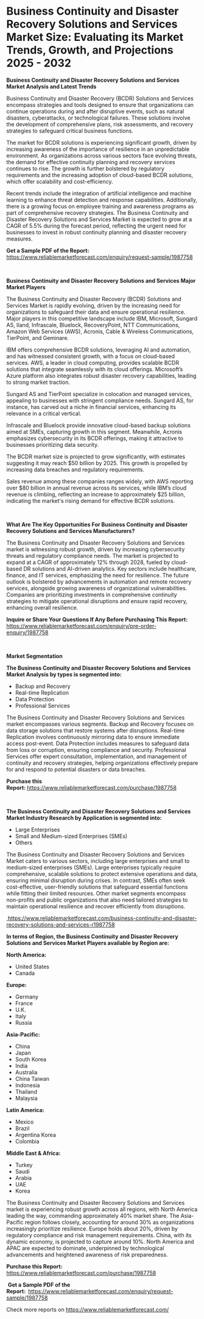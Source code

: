 <p><h1>Business Continuity and Disaster Recovery Solutions and Services Market Size: Evaluating its Market Trends, Growth, and Projections 2025 - 2032</h1></p><p><strong>Business Continuity and Disaster Recovery Solutions and Services Market Analysis and Latest Trends</strong></p>
<p><p>Business Continuity and Disaster Recovery (BCDR) Solutions and Services encompass strategies and tools designed to ensure that organizations can continue operations during and after disruptive events, such as natural disasters, cyberattacks, or technological failures. These solutions involve the development of comprehensive plans, risk assessments, and recovery strategies to safeguard critical business functions.</p><p>The market for BCDR solutions is experiencing significant growth, driven by increasing awareness of the importance of resilience in an unpredictable environment. As organizations across various sectors face evolving threats, the demand for effective continuity planning and recovery services continues to rise. The growth is further bolstered by regulatory requirements and the increasing adoption of cloud-based BCDR solutions, which offer scalability and cost-efficiency.</p><p>Recent trends include the integration of artificial intelligence and machine learning to enhance threat detection and response capabilities. Additionally, there is a growing focus on employee training and awareness programs as part of comprehensive recovery strategies. The Business Continuity and Disaster Recovery Solutions and Services Market is expected to grow at a CAGR of 5.5% during the forecast period, reflecting the urgent need for businesses to invest in robust continuity planning and disaster recovery measures.</p></p>
<p><strong>Get a Sample PDF of the Report:&nbsp;</strong> <a href="https://www.reliablemarketforecast.com/enquiry/request-sample/1987758?utm_campaign=3505&utm_medium=2&utm_source=Github&utm_content=ia&utm_term=28032025&utm_id=business-continuity-and-disaster-recovery-solutions-and-services">https://www.reliablemarketforecast.com/enquiry/request-sample/1987758</a></p>
<p>&nbsp;</p>
<p><strong>Business Continuity and Disaster Recovery Solutions and Services Major Market Players</strong></p>
<p><p>The Business Continuity and Disaster Recovery (BCDR) Solutions and Services Market is rapidly evolving, driven by the increasing need for organizations to safeguard their data and ensure operational resilience. Major players in this competitive landscape include IBM, Microsoft, Sungard AS, Iland, Infrascale, Bluelock, RecoveryPoint, NTT Communications, Amazon Web Services (AWS), Acronis, Cable & Wireless Communications, TierPoint, and Geminare.</p><p>IBM offers comprehensive BCDR solutions, leveraging AI and automation, and has witnessed consistent growth, with a focus on cloud-based services. AWS, a leader in cloud computing, provides scalable BCDR solutions that integrate seamlessly with its cloud offerings. Microsoft’s Azure platform also integrates robust disaster recovery capabilities, leading to strong market traction.</p><p>Sungard AS and TierPoint specialize in colocation and managed services, appealing to businesses with stringent compliance needs. Sungard AS, for instance, has carved out a niche in financial services, enhancing its relevance in a critical vertical.</p><p>Infrascale and Bluelock provide innovative cloud-based backup solutions aimed at SMEs, capturing growth in this segment. Meanwhile, Acronis emphasizes cybersecurity in its BCDR offerings, making it attractive to businesses prioritizing data security.</p><p>The BCDR market size is projected to grow significantly, with estimates suggesting it may reach $50 billion by 2025. This growth is propelled by increasing data breaches and regulatory requirements.</p><p>Sales revenue among these companies ranges widely, with AWS reporting over $80 billion in annual revenue across its services, while IBM’s cloud revenue is climbing, reflecting an increase to approximately $25 billion, indicating the market's rising demand for effective BCDR solutions.</p></p>
<p>&nbsp;</p>
<p><strong>What Are The Key Opportunities For Business Continuity and Disaster Recovery Solutions and Services Manufacturers?</strong></p>
<p><p>The Business Continuity and Disaster Recovery Solutions and Services market is witnessing robust growth, driven by increasing cybersecurity threats and regulatory compliance needs. The market is projected to expand at a CAGR of approximately 12% through 2028, fueled by cloud-based DR solutions and AI-driven analytics. Key sectors include healthcare, finance, and IT services, emphasizing the need for resilience. The future outlook is bolstered by advancements in automation and remote recovery services, alongside growing awareness of organizational vulnerabilities. Companies are prioritizing investments in comprehensive continuity strategies to mitigate operational disruptions and ensure rapid recovery, enhancing overall resilience.</p></p>
<p><strong>Inquire or Share Your Questions If Any Before Purchasing This Report:</strong> <a href="https://www.reliablemarketforecast.com/enquiry/pre-order-enquiry/1987758?utm_campaign=3505&utm_medium=2&utm_source=Github&utm_content=ia&utm_term=28032025&utm_id=business-continuity-and-disaster-recovery-solutions-and-services">https://www.reliablemarketforecast.com/enquiry/pre-order-enquiry/1987758</a></p>
<p>&nbsp;</p>
<p><strong>Market Segmentation</strong></p>
<p><strong>The Business Continuity and Disaster Recovery Solutions and Services Market Analysis by types is segmented into:</strong></p>
<p><ul><li>Backup and Recovery</li><li>Real-time Replication</li><li>Data Protection</li><li>Professional Services</li></ul></p>
<p><p>The Business Continuity and Disaster Recovery Solutions and Services market encompasses various segments. Backup and Recovery focuses on data storage solutions that restore systems after disruptions. Real-time Replication involves continuously mirroring data to ensure immediate access post-event. Data Protection includes measures to safeguard data from loss or corruption, ensuring compliance and security. Professional Services offer expert consultation, implementation, and management of continuity and recovery strategies, helping organizations effectively prepare for and respond to potential disasters or data breaches.</p></p>
<p><strong>Purchase this Report:&nbsp;</strong><a href="https://www.reliablemarketforecast.com/purchase/1987758?utm_campaign=3505&utm_medium=2&utm_source=Github&utm_content=ia&utm_term=28032025&utm_id=business-continuity-and-disaster-recovery-solutions-and-services">https://www.reliablemarketforecast.com/purchase/1987758</a></p>
<p>&nbsp;</p>
<p><strong>The Business Continuity and Disaster Recovery Solutions and Services Market Industry Research by Application is segmented into:</strong></p>
<p><ul><li>Large Enterprises</li><li>Small and Medium-sized Enterprises (SMEs)</li><li>Others</li></ul></p>
<p><p>The Business Continuity and Disaster Recovery Solutions and Services Market caters to various sectors, including large enterprises and small to medium-sized enterprises (SMEs). Large enterprises typically require comprehensive, scalable solutions to protect extensive operations and data, ensuring minimal disruption during crises. In contrast, SMEs often seek cost-effective, user-friendly solutions that safeguard essential functions while fitting their limited resources. Other market segments encompass non-profits and public organizations that also need tailored strategies to maintain operational resilience and recover efficiently from disruptions.</p></p>
<p><a href="https://www.reliablemarketforecast.com/business-continuity-and-disaster-recovery-solutions-and-services-r1987758?utm_campaign=3505&utm_medium=2&utm_source=Github&utm_content=ia&utm_term=28032025&utm_id=business-continuity-and-disaster-recovery-solutions-and-services">&nbsp;https://www.reliablemarketforecast.com/business-continuity-and-disaster-recovery-solutions-and-services-r1987758</a></p>
<p><strong>In terms of Region, the Business Continuity and Disaster Recovery Solutions and Services Market Players available by Region are:</strong></p>
<p>
    <p> <strong> North America: </strong>
        <ul>
            <li>United States</li>
            <li>Canada</li>
        </ul>
        </p> 
    <p> <strong> Europe: </strong>
        <ul>
            <li>Germany</li>
            <li>France</li>
            <li>U.K.</li>
            <li>Italy</li>
            <li>Russia</li>
        </ul>
        </p> 
    <p> <strong> Asia-Pacific: </strong>
        <ul>
            <li>China</li>
            <li>Japan</li>
            <li>South Korea</li>
            <li>India</li>
            <li>Australia</li>
            <li>China Taiwan</li>
            <li>Indonesia</li>
            <li>Thailand</li>
            <li>Malaysia</li>
        </ul>
        </p> 
    <p> <strong> Latin America: </strong>
        <ul>
            <li>Mexico</li>
            <li>Brazil</li>
            <li>Argentina Korea</li>
            <li>Colombia</li>
        </ul>
        </p> 
    <p> <strong> Middle East & Africa: </strong>
        <ul>
            <li>Turkey</li>
            <li>Saudi</li>
            <li>Arabia</li>
            <li>UAE</li>
            <li>Korea</li>
        </ul>
    </p>
    </p>
<p><p>The Business Continuity and Disaster Recovery Solutions and Services market is experiencing robust growth across all regions, with North America leading the way, commanding approximately 40% market share. The Asia-Pacific region follows closely, accounting for around 30% as organizations increasingly prioritize resilience. Europe holds about 20%, driven by regulatory compliance and risk management requirements. China, with its dynamic economy, is projected to capture around 10%. North America and APAC are expected to dominate, underpinned by technological advancements and heightened awareness of risk preparedness.</p></p>
<p><strong>Purchase this Report: </strong><a href="https://www.reliablemarketforecast.com/purchase/1987758?utm_campaign=3505&utm_medium=2&utm_source=Github&utm_content=ia&utm_term=28032025&utm_id=business-continuity-and-disaster-recovery-solutions-and-services">https://www.reliablemarketforecast.com/purchase/1987758</a></p>
<p>&nbsp;<strong>Get a Sample PDF of the Report:&nbsp;&nbsp;</strong><a href="https://www.reliablemarketforecast.com/enquiry/request-sample/1987758?utm_campaign=3505&utm_medium=2&utm_source=Github&utm_content=ia&utm_term=28032025&utm_id=business-continuity-and-disaster-recovery-solutions-and-services">https://www.reliablemarketforecast.com/enquiry/request-sample/1987758</a></p>
<p><strong></strong></p>
<p>Check more reports on <a href="https://www.reliablemarketforecast.com/?utm_campaign=3505&utm_medium=2&utm_source=Github&utm_content=ia&utm_term=28032025&utm_id=business-continuity-and-disaster-recovery-solutions-and-services">https://www.reliablemarketforecast.com/</a></p>